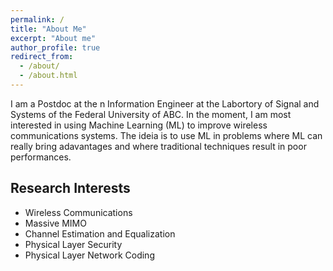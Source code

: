 ```yaml
---
permalink: /
title: "About Me"
excerpt: "About me"
author_profile: true
redirect_from: 
  - /about/
  - /about.html
---
```


I am a Postdoc at the n Information Engineer at the Labortory of Signal and Systems of the Federal University of ABC.
In the moment, I am most interested in using Machine Learning (ML) to improve wireless communications systems.
The ideia is to use ML in problems where ML can really bring adavantages and where traditional techniques result in poor performances.



Research Interests
------

- Wireless Communications
- Massive MIMO
- Channel Estimation and Equalization
- Physical Layer Security
- Physical Layer Network Coding


